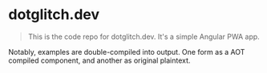 # dotglitch.dev

> This is the code repo for dotglitch.dev. It's a simple Angular PWA app.









Notably, examples are double-compiled into output. One form as a AOT compiled component, and another as original plaintext.
